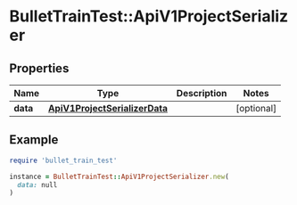# BulletTrainTest::ApiV1ProjectSerializer

## Properties

| Name | Type | Description | Notes |
| ---- | ---- | ----------- | ----- |
| **data** | [**ApiV1ProjectSerializerData**](ApiV1ProjectSerializerData.md) |  | [optional] |

## Example

```ruby
require 'bullet_train_test'

instance = BulletTrainTest::ApiV1ProjectSerializer.new(
  data: null
)
```

